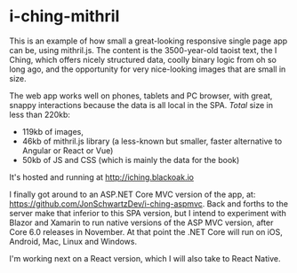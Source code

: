 # i-ching-mithril
This is an example of how small a great-looking responsive single page app can be, using mithril.js. The content is the 3500-year-old taoist text, the I Ching, which offers nicely structured data, coolly binary logic from oh so long ago, and the opportunity for very nice-looking images that are small in size. 

The web app works well on phones, tablets and PC browser, with great, snappy interactions because the data is all local in the SPA. *Total* size in less than 220kb: 

- 119kb of images, 
- 46kb of mithril.js library (a less-known but smaller, faster alternative to Angular or React or Vue)
- 50kb of JS and CSS (which is mainly the data for the book)

It's hosted and running at http://iching.blackoak.io

I finally got around to an ASP.NET Core MVC version of the app, at: https://github.com/JonSchwartzDev/i-ching-aspmvc. Back and forths to the server make that inferior to this SPA version, but I intend to experiment with Blazor and Xamarin to run native versions of the ASP MVC version, after Core 6.0 releases in November. At that point the .NET Core will run on iOS, Android, Mac, Linux and Windows. 

I'm working next on a React version, which I will also take to React Native.

